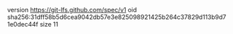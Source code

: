 version https://git-lfs.github.com/spec/v1
oid sha256:31dff58b5d6cea9042db57e3e825098921425b264c37829d113b9d71e0dec44f
size 11
